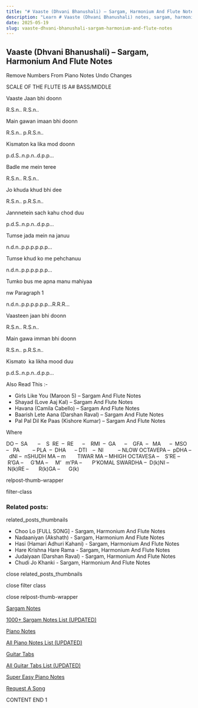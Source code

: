 ```yaml
---
title: "# Vaaste (Dhvani Bhanushali) – Sargam, Harmonium And Flute Notes"
description: "Learn # Vaaste (Dhvani Bhanushali) notes, sargam, harmonium notations and flute notes. Easy step-by-step tutorial for beginners."
date: 2025-05-19
slug: vaaste-dhvani-bhanushali-sargam-harmonium-and-flute-notes
---
```


## Vaaste (Dhvani Bhanushali) – Sargam, Harmonium And Flute Notes

Remove Numbers From Piano Notes
Undo Changes

SCALE OF THE FLUTE IS A# BASS/MIDDLE

Vaaste Jaan bhi doonn

R.S.n.. R.S.n..

Main gawan imaan bhi doonn

R.S.n.. p.R.S.n..

Kismaton ka lika mod doonn

p.d.S..n.p.n..d.p.p…

Badle me mein teree

R.S.n.. R.S.n..

Jo khuda khud bhi dee

R.S.n.. p.R.S.n..

Jannnetein sach kahu chod duu

p.d.S..n.p.n..d.p.p…

Tumse jada mein na januu

n.d.n..p.p.p.p.p.p…

Tumse khud ko me pehchanuu

n.d.n..p.p.p.p.p.p…

Tumko bus me apna manu mahiyaa

nw Paragraph 1

n.d.n..p.p.p.p.p.p...R.R.R…

Vaasteen jaan bhi doonn

R.S.n.. R.S.n..

Main gawa imman bhi doonn

R.S.n.. p.R.S.n..

Kismato  ka likha mood duu

p.d.S..n.p.n..d.p.p…





Also Read This :-



* Girls Like You (Maroon 5) – Sargam And Flute Notes
* Shayad (Love Aaj Kal) – Sargam And Flute Notes
* Havana (Camila Cabello) – Sargam And Flute Notes
* Baarish Lete Aana (Darshan Raval) – Sargam And Flute Notes
* Pal Pal Dil Ke Paas (Kishore Kumar) – Sargam And Flute Notes

Where



DO –  SA       –    S  RE  –  RE      –    RMI  –  GA      –    GFA  –   MA      –  MSO  –   PA         – PLA  –  DHA      – DTI    –  NI          – NLOW OCTAVEPA –  pDHA –  dNI –  nSHUDH MA – m        TIWAR MA – MHIGH OCTAVESA –    S’RE –     R’GA –     G’MA –     M’   m’PA –       P’KOMAL SWARDHA –  D(k)NI –       N(k)RE –       R(k)GA –      G(k)



relpost-thumb-wrapper

filter-class

### Related posts:

related_posts_thumbnails

* Choo Lo [FULL SONG] - Sargam, Harmonium And Flute Notes
* Nadaaniyan (Akshath) - Sargam, Harmonium And Flute Notes
* Hasi (Hamari Adhuri Kahani) - Sargam, Harmonium And Flute Notes
* Hare Krishna Hare Rama - Sargam, Harmonium And Flute Notes
* Judaiyaan (Darshan Raval) - Sargam, Harmonium And Flute Notes
* Chudi Jo Khanki - Sargam, Harmonium And Flute Notes

close related_posts_thumbnails

close filter class

close relpost-thumb-wrapper

[Sargam Notes](https://www.notationsworld.com/sargam-notes.html)

[1000+ Sargam Notes List (UPDATED)](https://www.notationsworld.com/all-songs-list-sargam-notes.html)

[Piano Notes](https://www.notationsworld.com/piano-notes.html)

[All Piano Notes List (UPDATED)](https://www.notationsworld.com/all-songs-list-piano-notes.html)

[Guitar Tabs](https://www.notationsworld.com/guitar-tabs.html)

[All Guitar Tabs List (UPDATED)](https://www.notationsworld.com/all-songs-list-guitar-tabs.html)

[Super Easy Piano Notes](https://studywall.in/)

[Request A Song](https://www.notationsworld.com/request-a-song.html)

CONTENT END 1

